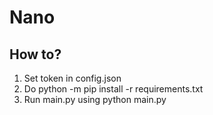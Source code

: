 # Nano

## How to?
1. Set token in config.json
2. Do python -m pip install -r requirements.txt
3. Run main.py using python main.py
